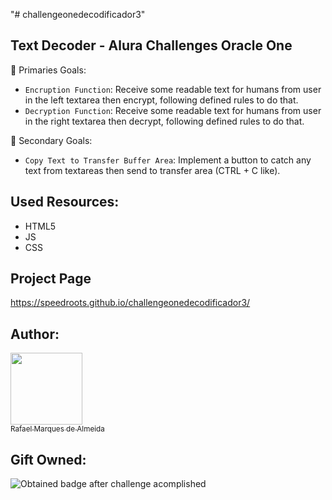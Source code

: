"# challengeonedecodificador3"

## Text Decoder - Alura Challenges Oracle One

:hammer: Primaries Goals:

- `Encruption Function`: Receive some readable text for humans from user in the left textarea then encrypt, following defined rules to do that.
- `Decryption Function`: Receive some readable text for humans from user in the right textarea then decrypt, following defined rules to do that.

:hammer: Secondary Goals:

- `Copy Text to Transfer Buffer Area`: Implement a button to catch any text from textareas then send to transfer area (CTRL + C like). 

## Used Resources:

* HTML5
* JS
* CSS

## Project Page

https://speedroots.github.io/challengeonedecodificador3/

## Author:

[<img src="https://avatars.githubusercontent.com/u/10127613?v=4" width=115><br><sub>Rafael Marques de Almeida</sub>](https://github.com/speedroots)

## Gift Owned:

![Obtained badge after challenge acomplished](https://d335luupugsy2.cloudfront.net/cms%2Ffiles%2F10224%2F1659462279Badge_Sharer_Alura_ChallengeOracleONE_2000x2000_V3.png?utm_campaign=alura_latam_-_challenge_email_projeto_1_br&utm_medium=email&utm_source=RD+Station)